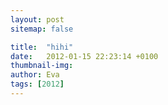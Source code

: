 ```yaml
---
layout: post
sitemap: false

title:  "hihi"
date:   2012-01-15 22:23:14 +0100
thumbnail-img: 
author: Eva
tags: [2012]
---
```




